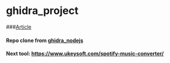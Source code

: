 # ghidra_project

###[Article](https://swarm.ptsecurity.com/how-we-bypassed-bytenode-and-decompiled-node-js-bytecode-in-ghidra/)

#### Repo clone from [ghidra_nodejs](https://github.com/claui/ghidra_nodejs/tree/support-ghidra-v10)

#### Next tool: https://www.ukeysoft.com/spotify-music-converter/
